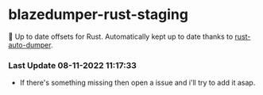 # blazedumper-rust-staging

🚀 Up to date offsets for Rust. Automatically kept up to date thanks to [rust-auto-dumper](https://github.com/Akandesh/rust-auto-dumper).


### Last Update 08-11-2022 11:17:33
- If there's something missing then open a issue and i'll try to add it asap.